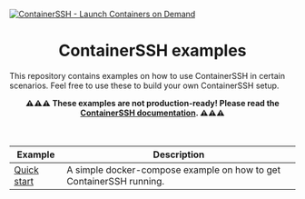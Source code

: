 [![ContainerSSH - Launch Containers on Demand](https://containerssh.github.io/images/logo-for-embedding.svg)](https://containerssh.io/)

<!--suppress HtmlDeprecatedAttribute -->
<h1 align="center">ContainerSSH examples</h1>

This repository contains examples on how to use ContainerSSH in certain scenarios. Feel free to use these to build your own ContainerSSH setup.

<center><strong>⚠️⚠️⚠️ These examples are not production-ready! Please read the <a href="https://containerssh.io">ContainerSSH documentation</a>. ⚠️⚠️⚠️</strong></center><br /><br />

| Example | Description |
|---------|-------------|
| [Quick start](/quick-start) | A simple docker-compose example on how to get ContainerSSH running. |